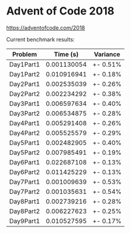 Advent of Code 2018
===================

https://adventofcode.com/2018

Current benchmark results:

|Problem|Time (s)|Variance|
|-|-|-|
|Day1Part1|0.001130054|+-  0.51%|
|Day1Part2|0.010916941|+-  0.18%|
|Day2Part1|0.002535039|+-  0.26%|
|Day2Part2|0.002234292|+-  0.38%|
|Day3Part1|0.006597634|+-  0.40%|
|Day3Part2|0.006534875|+-  0.28%|
|Day4Part1|0.005291408|+-  0.26%|
|Day4Part2|0.005525579|+-  0.29%|
|Day5Part1|0.002482905|+-  0.40%|
|Day5Part2|0.007985491|+-  0.19%|
|Day6Part1|0.022687108|+-  0.13%|
|Day6Part2|0.011425229|+-  0.13%|
|Day7Part1|0.001009639|+-  0.53%|
|Day7Part2|0.001035631|+-  0.54%|
|Day8Part1|0.002739216|+-  0.28%|
|Day8Part2|0.006227623|+-  0.25%|
|Day9Part1|0.010527595|+-  0.17%|
